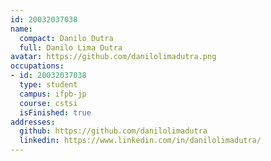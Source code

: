 ```yaml
---
id: 20032037038
name:
  compact: Danilo Dutra
  full: Danilo Lima Dutra
avatar: https://github.com/danilolimadutra.png
occupations:
- id: 20032037038
  type: student
  campus: ifpb-jp
  course: cstsi
  isFinished: true
addresses:
  github: https://github.com/danilolimadutra
  linkedin: https://www.linkedin.com/in/danilolimadutra/
---
```

